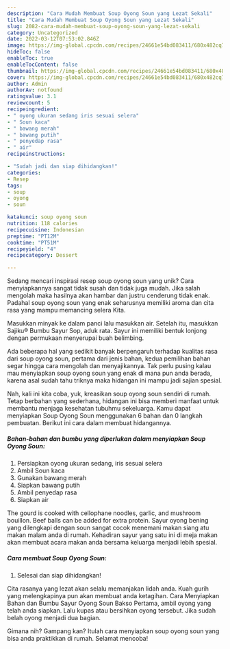 ```yaml
---
description: "Cara Mudah Membuat Soup Oyong Soun yang Lezat Sekali"
title: "Cara Mudah Membuat Soup Oyong Soun yang Lezat Sekali"
slug: 2082-cara-mudah-membuat-soup-oyong-soun-yang-lezat-sekali
category: Uncategorized
date: 2022-03-12T07:53:02.846Z
image: https://img-global.cpcdn.com/recipes/24661e54bd083411/680x482cq70/soup-oyong-soun-foto-resep-utama.jpg
hideToc: false
enableToc: true
enableTocContent: false
thumbnail: https://img-global.cpcdn.com/recipes/24661e54bd083411/680x482cq70/soup-oyong-soun-foto-resep-utama.jpg
cover: https://img-global.cpcdn.com/recipes/24661e54bd083411/680x482cq70/soup-oyong-soun-foto-resep-utama.jpg
author: Admin
authorAv: notfound
ratingvalue: 3.1
reviewcount: 5
recipeingredient:
- " oyong ukuran sedang iris sesuai selera"
- " Soun kaca"
- " bawang merah"
- " bawang putih"
- " penyedap rasa"
- " air"
recipeinstructions:

- "Sudah jadi dan siap dihidangkan!"
categories:
- Resep
tags:
- soup
- oyong
- soun

katakunci: soup oyong soun 
nutrition: 118 calories
recipecuisine: Indonesian
preptime: "PT12M"
cooktime: "PT51M"
recipeyield: "4"
recipecategory: Dessert

---
```





Sedang mencari inspirasi resep soup oyong soun yang unik? Cara menyiapkannya sangat tidak susah dan tidak juga mudah. Jika salah mengolah maka hasilnya akan hambar dan justru cenderung tidak enak. Padahal soup oyong soun yang enak seharusnya memiliki aroma dan cita rasa yang mampu memancing selera Kita.





Masukkan minyak ke dalam panci lalu masukkan air. Setelah itu, masukkan Sajiku® Bumbu Sayur Sop, aduk rata. Sayur ini memiliki bentuk lonjong dengan permukaan menyerupai buah belimbing.

Ada beberapa hal yang sedikit banyak berpengaruh terhadap kualitas rasa dari soup oyong soun, pertama dari jenis bahan, kedua pemilihan bahan segar hingga cara mengolah dan menyajikannya. Tak perlu pusing kalau mau menyiapkan soup oyong soun yang enak di mana pun anda berada, karena asal sudah tahu triknya maka hidangan ini mampu jadi sajian spesial.






Nah, kali ini kita coba, yuk, kreasikan soup oyong soun sendiri di rumah. Tetap berbahan yang sederhana, hidangan ini bisa memberi manfaat untuk membantu menjaga kesehatan tubuhmu sekeluarga. Kamu dapat menyiapkan Soup Oyong Soun menggunakan 6 bahan dan 0 langkah pembuatan. Berikut ini cara dalam membuat hidangannya.

<!--inarticleads1-->

##### Bahan-bahan dan bumbu yang diperlukan dalam menyiapkan Soup Oyong Soun:

1. Persiapkan  oyong ukuran sedang, iris sesuai selera
1. Ambil  Soun kaca
1. Gunakan  bawang merah
1. Siapkan  bawang putih
1. Ambil  penyedap rasa
1. Siapkan  air


The gourd is cooked with cellophane noodles, garlic, and mushroom bouillon. Beef balls can be added for extra protein. Sayur oyong bening yang dilengkapi dengan soun sangat cocok menemani makan siang atu makan malam anda di rumah. Kehadiran sayur yang satu ini di meja makan akan membuat acara makan anda bersama keluarga menjadi lebih spesial. 

<!--inarticleads2-->

##### Cara membuat Soup Oyong Soun:


1. Selesai dan siap dihidangkan!

Cita rasanya yang lezat akan selalu memanjakan lidah anda. Kuah gurih yang melengkapinya pun akan membuat anda ketagihan. Cara Menyiapkan Bahan dan Bumbu Sayur Oyong Soun Bakso Pertama, ambil oyong yang telah anda siapkan. Lalu kupas atau bersihkan oyong tersebut. Jika sudah belah oyong menjadi dua bagian. 

Gimana nih? Gampang kan? Itulah cara menyiapkan soup oyong soun yang bisa anda praktikkan di rumah. Selamat mencoba!
